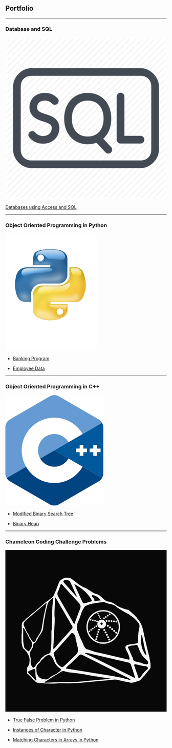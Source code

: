 ## Portfolio

---

### Database and SQL 

<img src="images/s2.webp?raw=true"/>

[Databases using Access and SQL](https://github.com/jrellits1/Access-SQL)

---

### Object Oriented Programming in Python

<img src="images/last.png?raw=true"/>

- [Banking Program](https://github.com/jrellits1/Banking-Python-/blob/master/JWASProg3.py)

- [Employee Data](https://github.com/jrellits1/Python-Project-2/blob/master/JWASprog2.py)

---

### Object Oriented Programming in C++

<img src="images/c2.png?raw=true"/>

- [Modified Binary Search Tree](https://github.com/jrellits1/Binary-Search-Tree-7)

- [Binary Heap](https://github.com/jrellits1/Binary-Heap-C-)


---

###  Chameleon Coding Challenge Problems

<img src="images/chameleon.jpg?raw=true"/>
       
- [True False Problem in Python](https://github.com/jrellits1/Chameleon-Problem-One-/blob/master/TrueFalse.py) 

- [Instances of Character in Python](https://github.com/jrellits1/Frequenct-Counter/blob/master/frequency.py)

- [Matching Characters in Arrays in Python](https://github.com/jrellits1/Common-Arrays/blob/master/Matching%20Arrays.py)
